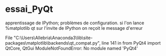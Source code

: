 # essai_PyQt
apprentissage de IPython; problèmes de configuration.
si l'on lance     %matplotlib qt   sur l'invite de IPython on reçoit le message d'erreur

File "C:\Users\Allebria\Anaconda3\lib\site-packages\matplotlib\backends\qt_compat.py", line 141 in <module>
 from PyQt4 import QtCore, QtGui
ModuleNotFoundError: No module named 'PyQt4'
